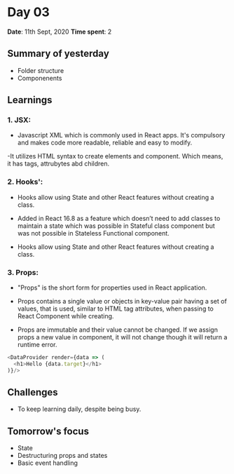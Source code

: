 # Day 03

**Date**: 11th Sept, 2020
**Time spent**: 2

## Summary of yesterday

- Folder structure
- Componenents

## Learnings

### 1. JSX: 

  - Javascript XML which is commonly used in React apps. It's compulsory and makes code more readable, reliable and easy to modify.
  
  -It utilizes HTML syntax to create elements and component. Which means, it has tags, attrubytes abd children.
  


### 2. Hooks':

- Hooks allow using State and other React features without creating a class. 

- Added in React 16.8 as a feature which doesn’t need to add classes to maintain a state which was possible in Stateful class component but was not possible in Stateless Functional component.

- Hooks allow using State and other React features without creating a class.

### 3. Props:

- "Props" is the short form for properties used in React application.

- Props contains a single value or objects in key-value pair having a set of values, that is used, similar to HTML tag attributes, when passing to React Component while creating.

- Props are immutable and their value cannot be changed. If we assign props a new value in component, it will not change though it will return a runtime error.

```js
<DataProvider render={data => (
  <h1>Hello {data.target}</h1>
)}/>
  ```

## Challenges

- To keep learning daily, despite being busy.
  
## Tomorrow's focus

- State
- Destructuring props and states   
- Basic event handling
